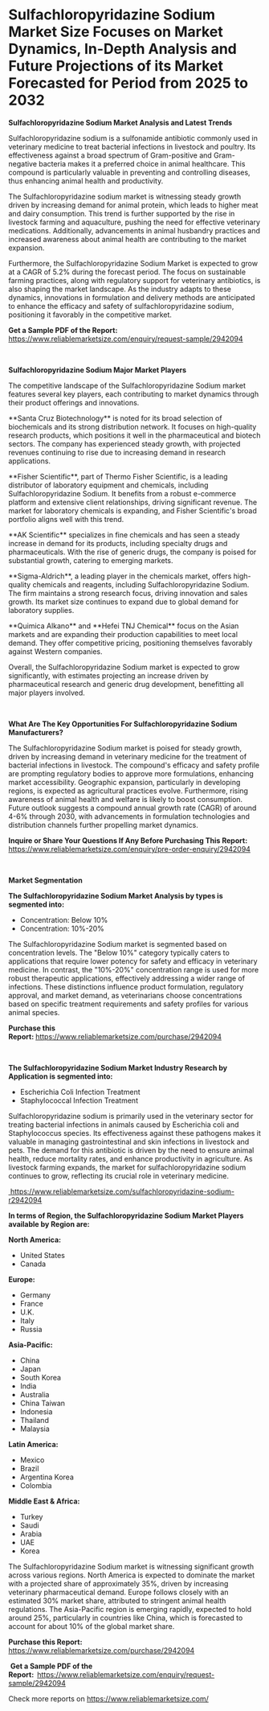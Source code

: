 <p><h1>Sulfachloropyridazine Sodium Market Size Focuses on Market Dynamics, In-Depth Analysis and Future Projections of its Market Forecasted for Period from 2025 to 2032</h1></p><p><strong>Sulfachloropyridazine Sodium Market Analysis and Latest Trends</strong></p>
<p><p>Sulfachloropyridazine sodium is a sulfonamide antibiotic commonly used in veterinary medicine to treat bacterial infections in livestock and poultry. Its effectiveness against a broad spectrum of Gram-positive and Gram-negative bacteria makes it a preferred choice in animal healthcare. This compound is particularly valuable in preventing and controlling diseases, thus enhancing animal health and productivity.</p><p>The Sulfachloropyridazine sodium market is witnessing steady growth driven by increasing demand for animal protein, which leads to higher meat and dairy consumption. This trend is further supported by the rise in livestock farming and aquaculture, pushing the need for effective veterinary medications. Additionally, advancements in animal husbandry practices and increased awareness about animal health are contributing to the market expansion.</p><p>Furthermore, the Sulfachloropyridazine Sodium Market is expected to grow at a CAGR of 5.2% during the forecast period. The focus on sustainable farming practices, along with regulatory support for veterinary antibiotics, is also shaping the market landscape. As the industry adapts to these dynamics, innovations in formulation and delivery methods are anticipated to enhance the efficacy and safety of sulfachloropyridazine sodium, positioning it favorably in the competitive market.</p></p>
<p><strong>Get a Sample PDF of the Report:&nbsp;</strong> <a href="https://www.reliablemarketsize.com/enquiry/request-sample/2942094?utm_campaign=3075&utm_medium=2&utm_source=Github&utm_content=ia&utm_term=15032025&utm_id=sulfachloropyridazine-sodium">https://www.reliablemarketsize.com/enquiry/request-sample/2942094</a></p>
<p>&nbsp;</p>
<p><strong>Sulfachloropyridazine Sodium Major Market Players</strong></p>
<p><p>The competitive landscape of the Sulfachloropyridazine Sodium market features several key players, each contributing to market dynamics through their product offerings and innovations.</p><p>**Santa Cruz Biotechnology** is noted for its broad selection of biochemicals and its strong distribution network. It focuses on high-quality research products, which positions it well in the pharmaceutical and biotech sectors. The company has experienced steady growth, with projected revenues continuing to rise due to increasing demand in research applications.</p><p>**Fisher Scientific**, part of Thermo Fisher Scientific, is a leading distributor of laboratory equipment and chemicals, including Sulfachloropyridazine Sodium. It benefits from a robust e-commerce platform and extensive client relationships, driving significant revenue. The market for laboratory chemicals is expanding, and Fisher Scientific's broad portfolio aligns well with this trend.</p><p>**AK Scientific** specializes in fine chemicals and has seen a steady increase in demand for its products, including specialty drugs and pharmaceuticals. With the rise of generic drugs, the company is poised for substantial growth, catering to emerging markets.</p><p>**Sigma-Aldrich**, a leading player in the chemicals market, offers high-quality chemicals and reagents, including Sulfachloropyridazine Sodium. The firm maintains a strong research focus, driving innovation and sales growth. Its market size continues to expand due to global demand for laboratory supplies.</p><p>**Quimica Alkano** and **Hefei TNJ Chemical** focus on the Asian markets and are expanding their production capabilities to meet local demand. They offer competitive pricing, positioning themselves favorably against Western companies.</p><p>Overall, the Sulfachloropyridazine Sodium market is expected to grow significantly, with estimates projecting an increase driven by pharmaceutical research and generic drug development, benefitting all major players involved.</p></p>
<p>&nbsp;</p>
<p><strong>What Are The Key Opportunities For Sulfachloropyridazine Sodium Manufacturers?</strong></p>
<p><p>The Sulfachloropyridazine Sodium market is poised for steady growth, driven by increasing demand in veterinary medicine for the treatment of bacterial infections in livestock. The compound's efficacy and safety profile are prompting regulatory bodies to approve more formulations, enhancing market accessibility. Geographic expansion, particularly in developing regions, is expected as agricultural practices evolve. Furthermore, rising awareness of animal health and welfare is likely to boost consumption. Future outlook suggests a compound annual growth rate (CAGR) of around 4-6% through 2030, with advancements in formulation technologies and distribution channels further propelling market dynamics.</p></p>
<p><strong>Inquire or Share Your Questions If Any Before Purchasing This Report:</strong> <a href="https://www.reliablemarketsize.com/enquiry/pre-order-enquiry/2942094?utm_campaign=3075&utm_medium=2&utm_source=Github&utm_content=ia&utm_term=15032025&utm_id=sulfachloropyridazine-sodium">https://www.reliablemarketsize.com/enquiry/pre-order-enquiry/2942094</a></p>
<p>&nbsp;</p>
<p><strong>Market Segmentation</strong></p>
<p><strong>The Sulfachloropyridazine Sodium Market Analysis by types is segmented into:</strong></p>
<p><ul><li>Concentration: Below 10%</li><li>Concentration: 10%-20%</li></ul></p>
<p><p>The Sulfachloropyridazine Sodium market is segmented based on concentration levels. The "Below 10%" category typically caters to applications that require lower potency for safety and efficacy in veterinary medicine. In contrast, the "10%-20%" concentration range is used for more robust therapeutic applications, effectively addressing a wider range of infections. These distinctions influence product formulation, regulatory approval, and market demand, as veterinarians choose concentrations based on specific treatment requirements and safety profiles for various animal species.</p></p>
<p><strong>Purchase this Report:&nbsp;</strong><a href="https://www.reliablemarketsize.com/purchase/2942094?utm_campaign=3075&utm_medium=2&utm_source=Github&utm_content=ia&utm_term=15032025&utm_id=sulfachloropyridazine-sodium">https://www.reliablemarketsize.com/purchase/2942094</a></p>
<p>&nbsp;</p>
<p><strong>The Sulfachloropyridazine Sodium Market Industry Research by Application is segmented into:</strong></p>
<p><ul><li>Escherichia Coli Infection Treatment</li><li>Staphylococcal Infection Treatment</li></ul></p>
<p><p>Sulfachloropyridazine sodium is primarily used in the veterinary sector for treating bacterial infections in animals caused by Escherichia coli and Staphylococcus species. Its effectiveness against these pathogens makes it valuable in managing gastrointestinal and skin infections in livestock and pets. The demand for this antibiotic is driven by the need to ensure animal health, reduce mortality rates, and enhance productivity in agriculture. As livestock farming expands, the market for sulfachloropyridazine sodium continues to grow, reflecting its crucial role in veterinary medicine.</p></p>
<p><a href="https://www.reliablemarketsize.com/sulfachloropyridazine-sodium-r2942094?utm_campaign=3075&utm_medium=2&utm_source=Github&utm_content=ia&utm_term=15032025&utm_id=sulfachloropyridazine-sodium">&nbsp;https://www.reliablemarketsize.com/sulfachloropyridazine-sodium-r2942094</a></p>
<p><strong>In terms of Region, the Sulfachloropyridazine Sodium Market Players available by Region are:</strong></p>
<p>
    <p> <strong> North America: </strong>
        <ul>
            <li>United States</li>
            <li>Canada</li>
        </ul>
        </p> 
    <p> <strong> Europe: </strong>
        <ul>
            <li>Germany</li>
            <li>France</li>
            <li>U.K.</li>
            <li>Italy</li>
            <li>Russia</li>
        </ul>
        </p> 
    <p> <strong> Asia-Pacific: </strong>
        <ul>
            <li>China</li>
            <li>Japan</li>
            <li>South Korea</li>
            <li>India</li>
            <li>Australia</li>
            <li>China Taiwan</li>
            <li>Indonesia</li>
            <li>Thailand</li>
            <li>Malaysia</li>
        </ul>
        </p> 
    <p> <strong> Latin America: </strong>
        <ul>
            <li>Mexico</li>
            <li>Brazil</li>
            <li>Argentina Korea</li>
            <li>Colombia</li>
        </ul>
        </p> 
    <p> <strong> Middle East & Africa: </strong>
        <ul>
            <li>Turkey</li>
            <li>Saudi</li>
            <li>Arabia</li>
            <li>UAE</li>
            <li>Korea</li>
        </ul>
    </p>
    </p>
<p><p>The Sulfachloropyridazine Sodium market is witnessing significant growth across various regions. North America is expected to dominate the market with a projected share of approximately 35%, driven by increasing veterinary pharmaceutical demand. Europe follows closely with an estimated 30% market share, attributed to stringent animal health regulations. The Asia-Pacific region is emerging rapidly, expected to hold around 25%, particularly in countries like China, which is forecasted to account for about 10% of the global market share.</p></p>
<p><strong>Purchase this Report: </strong><a href="https://www.reliablemarketsize.com/purchase/2942094?utm_campaign=3075&utm_medium=2&utm_source=Github&utm_content=ia&utm_term=15032025&utm_id=sulfachloropyridazine-sodium">https://www.reliablemarketsize.com/purchase/2942094</a></p>
<p>&nbsp;<strong>Get a Sample PDF of the Report:&nbsp;&nbsp;</strong><a href="https://www.reliablemarketsize.com/enquiry/request-sample/2942094?utm_campaign=3075&utm_medium=2&utm_source=Github&utm_content=ia&utm_term=15032025&utm_id=sulfachloropyridazine-sodium">https://www.reliablemarketsize.com/enquiry/request-sample/2942094</a></p>
<p><strong></strong></p>
<p>Check more reports on <a href="https://www.reliablemarketsize.com/?utm_campaign=3075&utm_medium=2&utm_source=Github&utm_content=ia&utm_term=15032025&utm_id=sulfachloropyridazine-sodium">https://www.reliablemarketsize.com/</a></p>